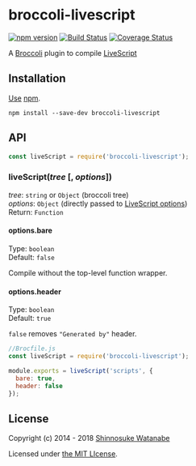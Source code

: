 # broccoli-livescript

[![npm version](https://img.shields.io/npm/v/broccoli-livescript.svg)](https://www.npmjs.com/package/broccoli-livescript)
[![Build Status](https://travis-ci.com/shinnn/broccoli-livescript.svg?branch=master)](https://travis-ci.com/shinnn/broccoli-livescript)
[![Coverage Status](https://img.shields.io/coveralls/shinnn/broccoli-livescript.svg)](https://coveralls.io/github/shinnn/broccoli-livescript)

A [Broccoli](https://github.com/broccolijs/broccoli) plugin to compile [LiveScript](https://livescript.net/)

## Installation

[Use](https://docs.npmjs.com/cli/install) [npm](https://docs.npmjs.com/about-npm/).

```
npm install --save-dev broccoli-livescript
```

## API

```javascript
const liveScript = require('broccoli-livescript');
```

### liveScript(*tree* [, *options*])

*tree*: `string` or `Object` (broccoli tree)  
*options*: `Object` (directly passed to [LiveScript options](https://github.com/gkz/LiveScript/blob/1.6.0/src/index.ls#L35))  
Return: `Function`

#### options.bare

Type: `boolean`  
Default: `false`

Compile without the top-level function wrapper.

#### options.header

Type: `boolean`  
Default: `true`

`false` removes `"Generated by"` header.

```javascript
//Brocfile.js
const liveScript = require('broccoli-livescript');

module.exports = liveScript('scripts', {
  bare: true,
  header: false
});
```

## License

Copyright (c) 2014 - 2018 [Shinnosuke Watanabe](https://github.com/shinnn)

Licensed under [the MIT LIcense](./LICENSE).
